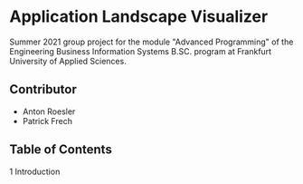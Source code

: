 # Application Landscape Visualizer
Summer 2021 group project for the module "Advanced Programming" of the Engineering Business Information Systems B.SC. program at Frankfurt University of Applied Sciences.

## Contributor
- Anton Roesler
- Patrick Frech


## Table of Contents
 1  Introduction
 
